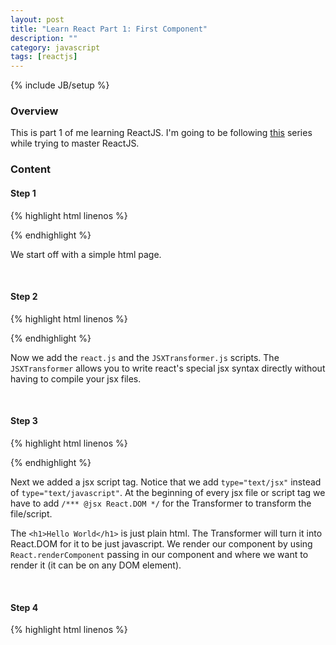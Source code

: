 ```yaml
---
layout: post
title: "Learn React Part 1: First Component"
description: ""
category: javascript
tags: [reactjs]
---
```

{% include JB/setup %}

<!-- Overview -->
<h3>Overview</h3>

This is part 1 of me learning ReactJS. I'm going to be following [this](https://egghead.io/lessons/react-hello-world-first-component) series while trying to master ReactJS.

<!-- Content -->
<h3>Content</h3>

<!-- Step 1 -->
<h4>Step 1</h4>

{% highlight html linenos %}
<!doctype html>
<html lang="en">
  <head>
      <meta charset="UTF-8">
      <title>First Component</title>
  </head>
  <body></body>
</html>
{% endhighlight %}

We start off with a simple html page.

<br />

<!-- Step 2 -->
<h4>Step 2</h4>

{% highlight html linenos %}
<!doctype html>
<html lang="en">
  <head>
      <meta charset="UTF-8">
      <title>First Component</title>
      <script src="http://fb.me/react-0.8.0.js"></script>
      <script src="http://fb.me/JSXTransformer-0.8.0.js"></script>
  </head>
  <body></body>
</html>
{% endhighlight %}

Now we add the `react.js` and the `JSXTransformer.js` scripts. The `JSXTransformer` allows you to write react's special jsx syntax directly without having to compile your jsx files.

<br />

<!-- Step 3 -->
<h4>Step 3</h4>

{% highlight html linenos %}
<html lang="en">
  <head>
      <meta charset="UTF-8">
      <title>First Component</title>
      <script src="http://fb.me/react-0.8.0.js"></script>
      <script src="http://fb.me/JSXTransformer-0.8.0.js"></script>
      <script type="text/jsx">
          /*** @jsx React.DOM */
          React.renderComponent(<h1>Hello World</h1>,document.body);
      </script>
  </head>
  <body></body>
</html>
{% endhighlight %}

Next we added a jsx script tag. Notice that we add `type="text/jsx"` instead of `type="text/javascript"`. At the beginning of every jsx file or script tag we have to add `/*** @jsx React.DOM */` for the Transformer to transform the file/script. 

The `<h1>Hello World</h1>` is just plain html. The Transformer will turn it into React.DOM for it to be just javascript. We render our component by using `React.renderComponent` passing in our component and where we want to render it (it can be on any DOM element).

<br />

<!-- Step 4 -->
<h4>Step 4</h4>

{% highlight html linenos %}
<html lang="en">
  <head>
      <meta charset="UTF-8">
      <title>First Component</title>
      <script src="http://fb.me/react-0.8.0.js"></script>
      <script src="http://fb.me/JSXTransformer-0.8.0.js"></script>
      <script type="text/jsx">
          /*** @jsx React.DOM */
          var App = React.createClass({
              render:function(){
                  return (
                      <h1>Hello World</h1>
                  )
              }
          });

          React.renderComponent(<App />,document.body);
      </script>
  </head>
  <body></body>
</html>
{% endhighlight %}

We now create a component called `App`. You create a component using `React.createClass` passing in an object which represents that component. Every component has a render function which represents what it will look like. Our `App` component will display `<h1>Hello World</h1>`.